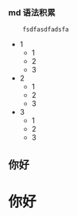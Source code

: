 ### md 语法积累
```
    fsdfasdfadsfa
```
- 1
  - 1
  - 2
  - 3
- 2
  - 1
  - 2
  - 3
- 3
  - 1
  - 2
  - 3
  
你好
-----

你好
====

